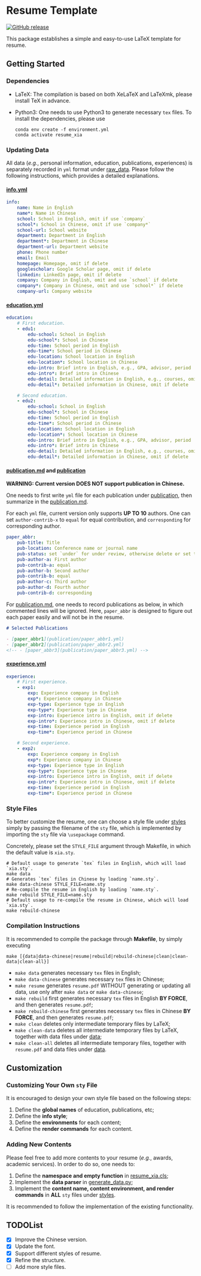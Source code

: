 # Resume Template

[![GitHub release](https://img.shields.io/github/v/release/thuxmf/resume)](https://github.com/thuxmf/resume/releases/latest)

This package establishes a simple and easy-to-use LaTeX template for resume.

## Getting Started

### Dependencies

- LaTeX: The compilation is based on both XeLaTeX and LaTeXmk, please install TeX in advance.
- Python3: One needs to use Python3 to generate necessary `tex` files. To install the dependencies, please use

    ```shell
    conda env create -f environment.yml
    conda activate resume_xia
    ```

### Updating Data

All data (*e.g.*, personal information, education, publications, experiences) is separately recorded in `yml` format under [raw_data](raw_data). Please follow the following instructions, which provides a detailed explanations.

#### [info.yml](raw_data/info.yml)

```yml
info:
    name: Name in English
    name*: Name in Chinese
    school: School in English, omit if use `company`
    school*: School in Chinese, omit if use `company*`
    school-url: School website
    department: Department in English
    department*: Department in Chinese
    department-url: Department website
    phone: Phone number
    email: Email
    homepage: Homepage, omit if delete
    googlescholar: Google Scholar page, omit if delete
    linkedin: LinkedIn page, omit if delete
    company: Company in English, omit and use `school` if delete
    company*: Company in Chinese, omit and use `school*` if delete
    company-url: Company website
```

#### [education.yml](raw_data/education.yml)

```yml
education:
    # First education.
    - edu1:
        edu-school: School in English
        edu-school*: School in Chinese
        edu-time: School period in English
        edu-time*: School period in Chinese
        edu-location: School location in English
        edu-location*: School location in Chinese
        edu-intro: Brief intro in English, e.g., GPA, advisor, period
        edu-intro*: Brief intro in Chinese
        edu-detail: Detailed information in English, e.g., courses, omit if delete
        edu-detail*: Detailed information in Chinese, omit if delete

    # Second education.
    - edu2:
        edu-school: School in English
        edu-school*: School in Chinese
        edu-time: School period in English
        edu-time*: School period in Chinese
        edu-location: School location in English
        edu-location*: School location in Chinese
        edu-intro: Brief intro in English, e.g., GPA, advisor, period
        edu-intro*: Brief intro in Chinese
        edu-detail: Detailed information in English, e.g., courses, omit if delete
        edu-detail*: Detailed information in Chinese, omit if delete
```

#### [publication.md](raw_data/education.md) and [publication](raw_data/publication)

**WARNING: Current version DOES NOT support publication in Chinese.**

One needs to first write `yml` file for each publication under [publication](raw_data/publication), then summarize in the [publication.md](raw_data/education.md).

For each `yml` file, current version only supports **UP TO 10** authors. One can set `author-contrib-x` to `equal` for equal contribution, and `corresponding` for corresponding author.

```yml
paper_abbr:
    pub-title: Title
    pub-location: Conference name or journal name
    pub-status: set `under` for under review, otherwise delete or set to `none`
    pub-author-a: First author
    pub-contrib-a: equal
    pub-author-b: Second author
    pub-contrib-b: equal
    pub-author-c: Third author
    pub-author-d: Fourth author
    pub-contrib-d: corresponding
```

For [publication.md](raw_data/education.md), one needs to record publications as below, in which commented lines will be ignored. Here, `paper_abbr` is designed to figure out each paper easily and will not be in the resume.

```markdown
# Selected Publications

- [paper_abbr1](publication/paper_abbr1.yml)
- [paper_abbr2](publication/paper_abbr2.yml)
<!-- - [paper_abbr3](publication/paper_abbr3.yml) -->
```

#### [experience.yml](raw_data/experience.yml)

```yml
experience:
    # First experience.
    - exp1:
        exp: Experience company in English
        exp*: Experience company in Chinese
        exp-type: Experience type in English
        exp-type*: Experience type in Chinese
        exp-intro: Experience intro in English, omit if delete
        exp-intro*: Experience intro in Chinese, omit if delete
        exp-time: Experience period in English
        exp-time*: Experience period in Chinese

    # Second experience.
    - exp2:
        exp: Experience company in English
        exp*: Experience company in Chinese
        exp-type: Experience type in English
        exp-type*: Experience type in Chinese
        exp-intro: Experience intro in English, omit if delete
        exp-intro*: Experience intro in Chinese, omit if delete
        exp-time: Experience period in English
        exp-time*: Experience period in Chinese
```

### Style Files

To better customize the resume, one can choose a style file under [styles](styles) simply by passing the filename of the `sty` file, which is implemented by importing the `sty` file via `\usepackage` command.

Concretely, please set the `STYLE_FILE` argument through Makefile, in which the default value is `xia.sty`.

```shell
# Default usage to generate `tex` files in English, which will load `xia.sty`.
make data
# Generates `tex` files in Chinese by loading `name.sty`.
make data-chinese STYLE_FILE=name.sty
# Re-compile the resume in English by loading `name.sty`.
make rebuild STYLE_FILE=name.sty
# Default usage to re-compile the resume in Chinese, which will load `xia.sty`.
make rebuild-chinese
```

### Compilation Instructions

It is recommended to compile the package through **Makefile**, by simply executing

```shell
make [{data|data-chinese|resume|rebuild|rebuild-chinese|clean|clean-data|clean-all}]
```

- `make data` generates necessary `tex` files in English;
- `make data-chinese` generates necessary `tex` files in Chinese;
- `make resume` generates `resume.pdf` WITHOUT generating or updating all data, use only after `make data` or `make data-chinese`;
- `make rebuild` first generates necessary `tex` files in English **BY FORCE**, and then generates `resume.pdf`;
- `make rebuild-chinese` first generates necessary `tex` files in Chinese **BY FORCE**, and then generates `resume.pdf`;
- `make clean` deletes only intermediate temporary files by LaTeX;
- `make clean-data` deletes all intermediate temporary files by LaTeX, together with data files under [data](data/);
- `make clean-all` deletes all intermediate temporary files, together with `resume.pdf` and data files under [data](data/).

## Customization

### Customizing Your Own `sty` File

It is encouraged to design your own style file based on the following steps:

1. Define the **global names** of education, publications, etc;
2. Define the **info style**;
3. Define the **environments** for each content;
4. Define the **render commands** for each content.

### Adding New Contents

Please feel free to add more contents to your resume (*e.g.*, awards, academic services). In order to do so, one needs to:

1. Define the **namespace and empty function** in [resume_xia.cls](resume_xia.cls);
2. Implement the **data parser** in [generate_data.py](generate_data.py);
3. Implement the **content name, content environment, and render commands** in **ALL** `sty` files under [styles](styles).

It is recommended to follow the implementation of the existing functionality.

## TODOList

- [x] Improve the Chinese version.
- [x] Update the font.
- [x] Support different styles of resume.
- [x] Refine the structure.
- [ ] Add more style files.

